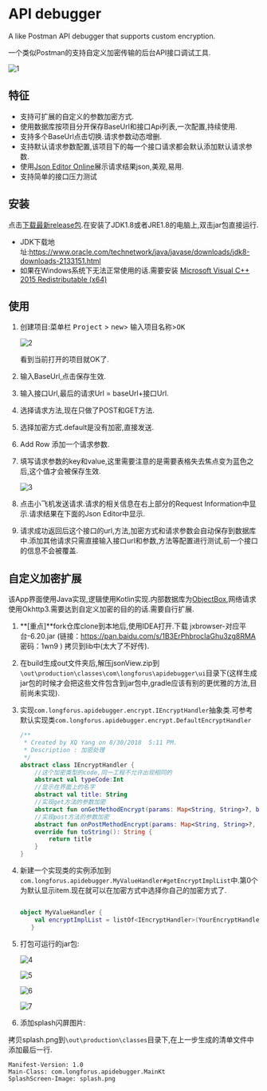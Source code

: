 # API debugger

A like Postman API debugger that supports custom encryption.

一个类似Postman的支持自定义加密传输的后台API接口调试工具.

![1](./img/1.png)

## 特征

-   支持可扩展的自定义的参数加密方式.
-   使用数据库按项目分开保存BaseUrl和接口Api列表,一次配置,持续使用.
-   支持多个BaseUrl点击切换.请求参数动态增删.
-   支持默认请求参数配置,该项目下的每一个接口请求都会默认添加默认请求参数.
-   使用[Json Editor Online](http://jsoneditoronline.org/)展示请求结果json,美观,易用.
-   支持简单的接口压力测试

## 安装

点击[下载最新release包](https://github.com/longforus/api-debugger/releases).在安装了JDK1.8或者JRE1.8的电脑上,双击jar包直接运行.

-   JDK下载地址:https://www.oracle.com/technetwork/java/javase/downloads/jdk8-downloads-2133151.html
-   如果在Windows系统下无法正常使用的话.需要安装 [Microsoft Visual C++ 2015 Redistributable (x64)](http://www.microsoft.com/en-us/download/details.aspx?id=53587)

## 使用

1.  创建项目:菜单栏 <kbd>Project</kbd> > <kbd>new</kbd>> <kbd>输入项目名称</kbd>><kbd>OK</kbd>

    ![2](/img/2.png)

     看到当前打开的项目就OK了.

2.  输入BaseUrl,点击保存生效.

3.  输入接口Url,最后的请求Url = baseUrl+接口Url.

4.  选择请求方法,现在只做了POST和GET方法.

5.  选择加密方式.default是没有加密,直接发送.

6.  Add Row 添加一个请求参数.

7.  填写请求参数的key和value,这里需要注意的是需要表格失去焦点变为蓝色之后,这个值才会被保存生效.

    ![3](/img/3.png)

8.  点击小飞机发送请求.请求的相关信息在右上部分的Request Information中显示.请求结果在下面的Json Editor中显示.

9.  请求成功返回后这个接口的url,方法,加密方式和请求参数会自动保存到数据库中.添加其他请求只需直接输入接口url和参数,方法等配置进行测试,前一个接口的信息不会被覆盖.

## 自定义加密扩展

该App界面使用Java实现,逻辑使用Kotlin实现.内部数据库为[ObjectBox](https://objectbox.io/),网络请求使用Okhttp3.需要达到自定义加密的目的的话.需要自行扩展.

1. **[重点]**fork仓库clone到本地后,使用IDEA打开.下载 jxbrowser-对应平台-6.20.jar (链接：https://pan.baidu.com/s/1B3ErPhbrocIaGhu3zg8RMA 密码：1wn9 )  拷贝到lib中(太大了不好传).

2. 在build生成out文件夹后,解压jsonView.zip到`\out\production\classes\com\longforus\apidebugger\ui`目录下(这样生成jar包的时候才会把这些文件包含到jar包中,gradle应该有别的更优雅的方法,目前尚未实现).

3. 实现`com.longforus.apidebugger.encrypt.IEncryptHandler`抽象类.可参考默认实现类`com.longforus.apidebugger.encrypt.DefaultEncryptHandler`

    ```kotlin
    /**
     * Created by XQ Yang on 8/30/2018  5:11 PM.
     * Description : 加密处理
     */
    abstract class IEncryptHandler {
        //这个加密类型的code,同一工程不允许出现相同的
        abstract val typeCode:Int
        //显示在界面上的名字
        abstract val title: String
        //实现get方法的参数加密
        abstract fun onGetMethodEncrypt(params: Map<String, String>?, builder: Request.Builder, url: String)
        //实现post方法的参数加密
        abstract fun onPostMethodEncrypt(params: Map<String, String>?, builder: Request.Builder, url: String): RequestBody
        override fun toString(): String {
            return title
        }
    }
    ```

4. 新建一个实现类的实例添加到`com.longforus.apidebugger.MyValueHandler#getEncryptImplList`中.第0个为默认显示item.现在就可以在加密方式中选择你自己的加密方式了.

    ```kotlin
    
    object MyValueHandler {
        val encryptImplList = listOf<IEncryptHandler>(YourEncryptHandler(), DefaultEncryptHandler())
       }
    ```

5. 打包可运行的jar包:

    ![4](/img/4.png)

    ![5](/img/5.png)

    ![6](/img/6.png)

    ![7](/img/7.png)

6.  添加splash闪屏图片:

   拷贝splash.png到`\out\production\classes`目录下,在上一步生成的清单文件中添加最后一行.
   ```
   Manifest-Version: 1.0
   Main-Class: com.longforus.apidebugger.MainKt
   SplashScreen-Image: splash.png
   ```